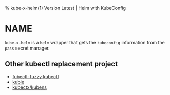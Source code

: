 % kube-x-helm(1) Version Latest | Helm with KubeConfig
# NAME

`kube-x-helm` is a `helm` wrapper that gets the `kubeconfig` information from the `pass` secret manager.



## Other kubectl replacement project

* [fubectl: fuzzy kubectl](https://github.com/kubermatic/fubectl)
* [kubie](https://github.com/sbstp/kubie)
* [kubectx/kubens](https://github.com/ahmetb/kubectx)



